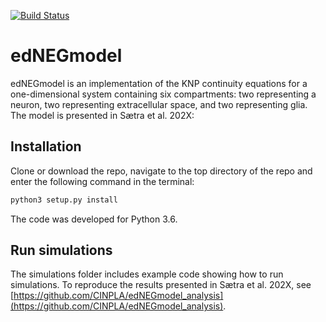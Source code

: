 
[![Build Status](https://travis-ci.com/CINPLA/edNEGmodel.svg?token=ysPymD2Us3kpyo2SF9i6&branch=master)](https://travis-ci.com/CINPLA/brain_tissue_module)

# edNEGmodel 

edNEGmodel is an implementation of the KNP continuity equations for a
one-dimensional system containing six compartments: two representing a neuron, two representing extracellular space, and two representing glia.
The model is presented in Sætra et al. 202X: 

## Installation 

Clone or download the repo, navigate to the top directory of the repo and enter the following
command in the terminal: 
```bash
python3 setup.py install
```

The code was developed for Python 3.6.

## Run simulations

The simulations folder includes example code showing how to run simulations. 
To reproduce the results presented in Sætra et al. 202X, see 
[https://github.com/CINPLA/edNEGmodel_analysis](https://github.com/CINPLA/edNEGmodel_analysis).

